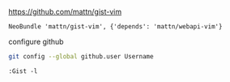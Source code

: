 https://github.com/mattn/gist-vim


```vim
NeoBundle 'mattn/gist-vim', {'depends': 'mattn/webapi-vim'}
```


configure github

```bash
git config --global github.user Username
```


```vim
:Gist -l
```
